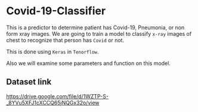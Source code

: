 # Covid-19-Classifier
This is a predictor to determine patient has Covid-19, Pneumonia, or non form xray images.
We are going to train a model to classify `x-ray` images of chest to recognize that person has `Covid` or not.

This is done using `Keras` in `Tenorflow`.

Also we will examine some parameters and function on this model.

## Dataset link
https://drive.google.com/file/d/1WZTP-S-_8YVu5XFJ1cXCCQ65jNQGx32o/view
